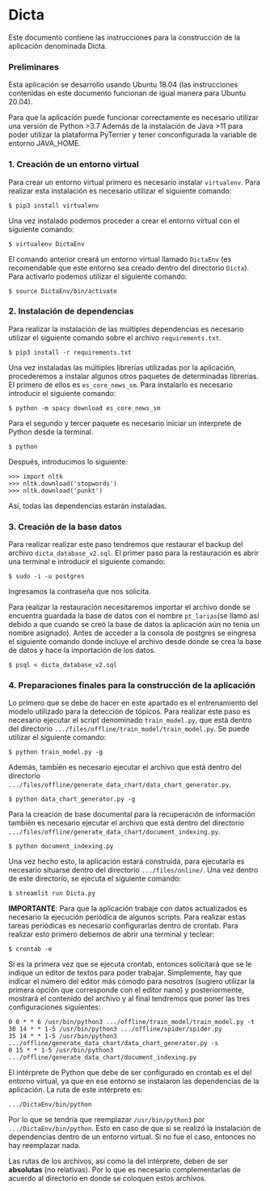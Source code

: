 # Dicta
Este documento contiene las instrucciones para la construcción de la aplicación denominada Dicta.

### Preliminares

Esta aplicación se desarrollo usando Ubuntu 18.04 (las instrucciones contenidas en este documento funcionan de igual manera para Ubuntu 20.04).

Para que la aplicación puede funcionar correctamente es necesario utilizar una versión de Python >3.7 Además de la instalación de Java >11 para poder utilizar la plataforma PyTerrier y tener conconfigurada la variable de entorno JAVA_HOME.

### 1. Creación de un entorno virtual

Para crear un entorno virtual primero es necesario instalar `virtualenv`.  Para realizar esta instalación es necesario utilizar el siguiente comando:

    $ pip3 install virtualenv
 Una vez instalado podemos proceder a crear el entorno virtual con el siguiente comando:

    $ virtualenv DictaEnv
El comando anterior creará un entorno virtual llamado `DictaEnv` (es recomendable que este entorno sea creado dentro del directorio `Dicta`). Para activarlo podemos utilizar el siguiente comando:

    $ source DictaEnv/bin/activate

### 2. Instalación de dependencias

Para realizar la instalación de las múltiples dependencias es necesario utilizar el siguiente comando sobre el archivo `requirements.txt`.

    $ pip3 install -r requirements.txt
Una vez instaladas las múltiples librerías utilizadas por la aplicación, procederemos a instalar algunos otros paquetes de determinadas librerías. El primero de ellos es `es_core_news_sm`. Para instalarlo es necesario introducir el siguiente comando:

    $ python -m spacy download es_core_news_sm
Para el segundo y tercer paquete es necesario iniciar un interprete de Python desde la terminal.

    $ python

Después, introducimos lo siguiente:

    >>> import nltk
    >>> nltk.download('stopwords')
    >>> nltk.download('punkt')

Así, todas las dependencias estarán instaladas.

### 3. Creación de la base datos
Para realizar realizar este paso tendremos que restaurar el backup del archivo `dicta_database_v2.sql`. El primer paso para la restauración es abrir una terminal e introducir el siguiente comando:

    $ sudo -i -u postgres

Ingresamos la contraseña que nos solicita.

Para realizar la restauración necesitaremos importar el archivo donde se encuentra guardada la base de datos con el nombre `pt_larias`(se llamó así debido a que cuando se creó la base de datos la aplicación aún no tenía un nombre asignado). Antes de acceder a la consola de postgres se eingresa el siguiente comando donde incluye el archivo desde donde se crea la base de datos y hace la importación de los datos.

    $ psql < dicta_database_v2.sql

### 4. Preparaciones finales para la construcción de la aplicación
Lo primero que se debe de hacer en este apartado es el entrenamiento del modelo utilizado para la detección de tópicos. Para realizar este paso es necesario ejecutar el script denominado `train_model.py`, que está dentro del directorio `.../files/offline/train_model/train_model.py`. Se puede utilizar el siguiente comando:

    $ python train_model.py -g

Además, también es necesario ejecutar el archivo que está dentro del directorio `.../files/offline/generate_data_chart/data_chart_generator.py`.

    $ python data_chart_generator.py -g

Para la creación de base documental para la recuperación de información también es necesario ejecutar el archivo que está dentro del directorio `.../files/offline/generate_data_chart/document_indexing.py`.

    $ python document_indexing.py

Una vez hecho esto, la aplicación estará construida, para ejecutarla es necesario situarse dentro del directorio `.../files/online/`. Una vez dentro de este directorio, se ejecuta el siguiente comando:

    $ streamlit run Dicta.py

**IMPORTANTE**: Para que la aplicación trabaje con datos actualizados es necesario la ejecución periódica de algunos scripts. Para realizar estas tareas periódicas es necesario configurarlas dentro de crontab. Para realizar esto primero debemos de abrir una terminal y teclear:

    $ crontab -e

Si es la primera vez que se ejecuta crontab, entonces solicitará que se le indique un editor de textos para poder trabajar. Simplemente, hay que indicar el número del editor más cómodo para nosotros (sugiero utilizar la primera opción que corresponde con el editor nano) y posteriormente, mostrará el contenido del archivo y al final tendremos que poner las tres configuraciones siguientes:

    0 0 * * 6 /usr/bin/python3 .../offline/train_model/train_model.py -t
    30 14 * * 1-5 /usr/bin/python3 .../offline/spider/spider.py
    35 14 * * 1-5 /usr/bin/python3 .../offline/generate_data_chart/data_chart_generator.py -s
    0 15 * * 1-5 /usr/bin/python3 .../offline/generate_data_chart/document_indexing.py

El intérprete de Python que debe de ser configurado en crontab es el del entorno virtual, ya que en ese entorno se instalaron las dependencias de la aplicación. La ruta de este intérprete es:

    .../DictaEnv/bin/python
Por lo que se tendría que reemplazar `/usr/bin/python3` por `.../DictaEnv/bin/python`. Esto en caso de que si se realizó la instalación de dependencias dentro de un entorno virtual. Si no fue el caso, entonces no hay reemplazar nada.

Las rutas de los archivos, así como la del intérprete, deben de ser **absolutas** (no relativas). Por lo que es necesario complementarlas de acuerdo al directorio en donde se coloquen estos archivos.
